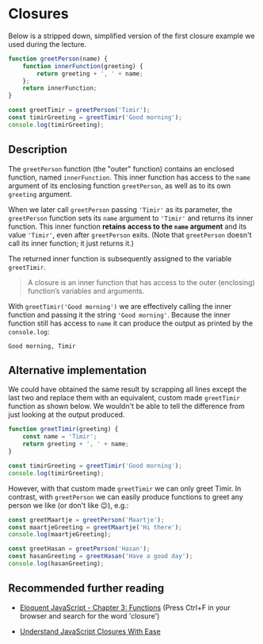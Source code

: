 # Closures

Below is a stripped down, simplified version of the first closure example we used during the lecture.

```js
function greetPerson(name) {
    function innerFunction(greeting) {
        return greeting + ', ' + name;
    };
    return innerFunction;
}

const greetTimir = greetPerson('Timir');
const timirGreeting = greetTimir('Good morning');
console.log(timirGreeting);
```

## Description

The `greetPerson` function (the "outer" function) contains an enclosed function, named `innerFunction`. This inner function has access to the `name` argument of its enclosing function `greetPerson`, as well as to its own `greeting` argument.

When we later call `greetPerson` passing `'Timir'` as its parameter,  the `greetPerson` function sets its `name` argument to `'Timir'` and returns its inner function. This inner function  **retains access to the `name` argument** and its value `'Timir'`, even after `greetPerson` exits. (Note that `greetPerson` doesn't call its inner function; it just returns it.)

The returned inner function is subsequently assigned to the variable `greetTimir`.

> A closure is an inner function that has access to the outer (enclosing) function’s variables and arguments.

With `greetTimir('Good morning')` we are effectively calling the inner function and passing it the string `'Good morning'`. Because the inner function still has access to `name` it can produce the output as printed by the `console.log`:

```
Good morning, Timir
```

## Alternative implementation

We could have obtained the same result by scrapping all lines except the last two and replace them with an equivalent, custom made `greetTimir` function as shown below. We wouldn't be able to tell the difference from just looking at the output produced.

```js
function greetTimir(greeting) {
    const name = 'Timir';
    return greeting + ', ' + name;
}

const timirGreeting = greetTimir('Good morning');
console.log(timirGreeting);
```

However, with that custom made `greetTimir` we can only greet Timir. In contrast, with `greetPerson` we can easily produce functions to greet any person we like (or don't like :wink:), e.g.:

```js
const greetMaartje = greetPerson('Maartje');
const maartjeGreeting = greetMaartje('Hi there');
console.log(maartjeGreeting);

const greetHasan = greetPerson('Hasan');
const hasanGreeting = greetHasan('Have a good day');
console.log(hasanGreeting);
```

## Recommended further reading

- [Eloquent JavaScript - Chapter 3: Functions](http://eloquentjavascript.net/03_functions.html)
    (Press Ctrl+F in your browser and search for the word 'closure')

- [Understand JavaScript Closures With Ease](http://javascriptissexy.com/understand-javascript-closures-with-ease/)





